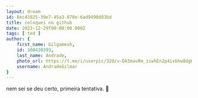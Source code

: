 ```yaml
---
layout: dream
id: 8ec41825-39e7-45a3-878e-6ad9490d83bd
title: coloquei no github
date: 2023-12-29T00:00:00.000Z
tags: [ ted ]
author: {
    first_name: Gilgamesh,
    id: 300420393,
    last_name: Andrade,
    photo_url: https://t.me/i/userpic/320/v-Dk5mavRm_ziwhEn2p4ivbhw8dgHZhZoiCQcIIZnEU.jpg,
    username: AndradeGilmar
}
---
```


nem sei se deu certo, 
primeira tentativa. 🚫